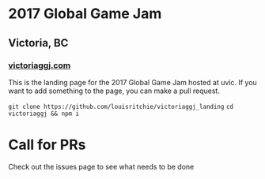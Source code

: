 # 2017 Global Game Jam
## Victoria, BC

### [victoriaggj.com](https://victoriaggj.com)

This is the landing page for the 2017 Global Game Jam hosted at uvic. If you want to add something to the page, you can make a pull request.

`git clone https://github.com/louisritchie/victoriaggj_landing`
`cd victoriaggj && npm i`

# Call for PRs
Check out the issues page to see what needs to be done
